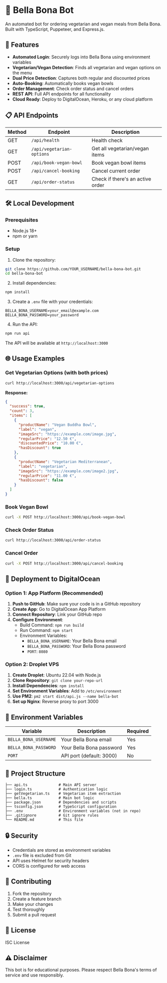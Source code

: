 # 🥗 Bella Bona Bot

An automated bot for ordering vegetarian and vegan meals from Bella Bona. Built with TypeScript, Puppeteer, and Express.js.

## 🚀 Features

- **Automated Login**: Securely logs into Bella Bona using environment variables
- **Vegetarian/Vegan Detection**: Finds all vegetarian and vegan options on the menu
- **Dual Price Detection**: Captures both regular and discounted prices
- **Auto-Booking**: Automatically books vegan bowls
- **Order Management**: Check order status and cancel orders
- **REST API**: Full API endpoints for all functionality
- **Cloud Ready**: Deploy to DigitalOcean, Heroku, or any cloud platform

## 📋 API Endpoints

| Method | Endpoint                  | Description                      |
| ------ | ------------------------- | -------------------------------- |
| GET    | `/api/health`             | Health check                     |
| GET    | `/api/vegetarian-options` | Get all vegetarian/vegan items   |
| POST   | `/api/book-vegan-bowl`    | Book vegan bowl items            |
| POST   | `/api/cancel-booking`     | Cancel current order             |
| GET    | `/api/order-status`       | Check if there's an active order |

## 🛠️ Local Development

### Prerequisites

- Node.js 18+
- npm or yarn

### Setup

1. Clone the repository:

```bash
git clone https://github.com/YOUR_USERNAME/bella-bona-bot.git
cd bella-bona-bot
```

2. Install dependencies:

```bash
npm install
```

3. Create a `.env` file with your credentials:

```env
BELLA_BONA_USERNAME=your_email@example.com
BELLA_BONA_PASSWORD=your_password
```

4. Run the API:

```bash
npm run api
```

The API will be available at `http://localhost:3000`

## 🌐 Usage Examples

### Get Vegetarian Options (with both prices)

```bash
curl http://localhost:3000/api/vegetarian-options
```

**Response:**

```json
{
  "success": true,
  "count": 3,
  "items": [
    {
      "productName": "Vegan Buddha Bowl",
      "label": "vegan",
      "imageSrc": "https://example.com/image.jpg",
      "regularPrice": "12.50 €",
      "discountedPrice": "10.00 €",
      "hasDiscount": true
    },
    {
      "productName": "Vegetarian Mediterranean",
      "label": "vegetarian",
      "imageSrc": "https://example.com/image2.jpg",
      "regularPrice": "11.00 €",
      "hasDiscount": false
    }
  ]
}
```

### Book Vegan Bowl

```bash
curl -X POST http://localhost:3000/api/book-vegan-bowl
```

### Check Order Status

```bash
curl http://localhost:3000/api/order-status
```

### Cancel Order

```bash
curl -X POST http://localhost:3000/api/cancel-booking
```

## 🚀 Deployment to DigitalOcean

### Option 1: App Platform (Recommended)

1. **Push to GitHub**: Make sure your code is in a GitHub repository
2. **Create App**: Go to DigitalOcean App Platform
3. **Connect Repository**: Link your GitHub repo
4. **Configure Environment**:
   - Build Command: `npm run build`
   - Run Command: `npm start`
   - Environment Variables:
     - `BELLA_BONA_USERNAME`: Your Bella Bona email
     - `BELLA_BONA_PASSWORD`: Your Bella Bona password
     - `PORT`: `8080`

### Option 2: Droplet VPS

1. **Create Droplet**: Ubuntu 22.04 with Node.js
2. **Clone Repository**: `git clone your-repo-url`
3. **Install Dependencies**: `npm install`
4. **Set Environment Variables**: Add to `/etc/environment`
5. **Use PM2**: `pm2 start dist/api.js --name bella-bot`
6. **Set up Nginx**: Reverse proxy to port 3000

## 🔧 Environment Variables

| Variable              | Description              | Required |
| --------------------- | ------------------------ | -------- |
| `BELLA_BONA_USERNAME` | Your Bella Bona email    | Yes      |
| `BELLA_BONA_PASSWORD` | Your Bella Bona password | Yes      |
| `PORT`                | API port (default: 3000) | No       |

## 📁 Project Structure

```
├── api.ts              # Main API server
├── login.ts            # Authentication logic
├── getVegetarian.ts    # Vegetarian item extraction
├── bella.ts            # Main bot logic
├── package.json        # Dependencies and scripts
├── tsconfig.json       # TypeScript configuration
├── .env                # Environment variables (not in repo)
├── .gitignore          # Git ignore rules
└── README.md           # This file
```

## 🔒 Security

- Credentials are stored as environment variables
- `.env` file is excluded from Git
- API uses Helmet for security headers
- CORS is configured for web access

## 🤝 Contributing

1. Fork the repository
2. Create a feature branch
3. Make your changes
4. Test thoroughly
5. Submit a pull request

## 📄 License

ISC License

## ⚠️ Disclaimer

This bot is for educational purposes. Please respect Bella Bona's terms of service and use responsibly.
